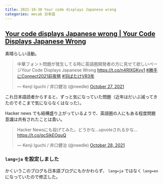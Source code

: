 ```yaml
---
title: 2021-10-30 Your code displays Japanese wrong
categories: mecab 日本語
---
```


## [Your code displays Japanese wrong | Your Code Displays Japanese Wrong](https://heistak.github.io/your-code-displays-japanese-wrong/)

素晴らしい活動。

<blockquote class="twitter-tweet"><p lang="ja" dir="ltr">中華フォント問題が発生してる時に英語圏開発者の方に見せて欲しいページYour Code Displays Japanese Wrong <a href="https://t.co/n4RlXGKvy1">https://t.co/n4RlXGKvy1</a> <a href="https://twitter.com/hashtag/%E5%8B%9D%E6%89%8B%E3%81%ABConnect2021%E5%89%8D%E5%A4%9C%E7%A5%AD?src=hash&amp;ref_src=twsrc%5Etfw">#勝手にConnect2021前夜祭</a> <a href="https://twitter.com/hashtag/%E7%BE%BD%E3%81%B0%E3%81%9F%E3%81%91VR3%E5%B9%B4?src=hash&amp;ref_src=twsrc%5Etfw">#羽ばたけVR3年</a></p>&mdash; Kenji Iguchi / 井口健治 (@needle) <a href="https://twitter.com/needle/status/1453355285800620044?ref_src=twsrc%5Etfw">October 27, 2021</a></blockquote> <script async src="https://platform.twitter.com/widgets.js" charset="utf-8"></script>

これ日本語読者からすると、ずっと気になっていた問題（近年はだいぶ減ってきたのでそこまで気にならなくはなった）。

Hacker news でも結構盛り上がっているようで、英語圏の人にもある程度問題意識は共有されたことは貴い。

<blockquote class="twitter-tweet"><p lang="ja" dir="ltr">Hacker Newsにも投げてみた。どうかな…upvoteされるかな…<a href="https://t.co/qcSikEOquQ">https://t.co/qcSikEOquQ</a></p>&mdash; Kenji Iguchi / 井口健治 (@needle) <a href="https://twitter.com/needle/status/1453614928405745664?ref_src=twsrc%5Etfw">October 28, 2021</a></blockquote> <script async src="https://platform.twitter.com/widgets.js" charset="utf-8"></script>

### `lang=ja` を設定しました

かくいうこのブログも日本語ブログにもかかわらず、 `lang=ja` ではなく `lang=en` になっていたので修正した。
